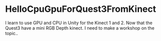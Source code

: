 # HelloCpuGpuForQuest3FromKinect
I learn to use GPU and CPU in Unity for the Kinect 1 and 2. Now that the Quest3 have a mini RGB Depth kinect. I need to make a workshop on the topic..
